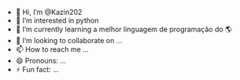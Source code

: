 - 👋 Hi, I’m @Kazin202
- 👀 I’m interested in python
- 🌱 I’m currently learning a melhor linguagem de programação do 🌎
- 💞️ I’m looking to collaborate on ...
- 📫 How to reach me ...
- 😄 Pronouns: ...
- ⚡ Fun fact: ...

<!---
Kazin202/Kazin202 is a ✨ special ✨ repository because its `README.md` (this file) appears on your GitHub profile.
You can click the Preview link to take a look at your changes.
--->
